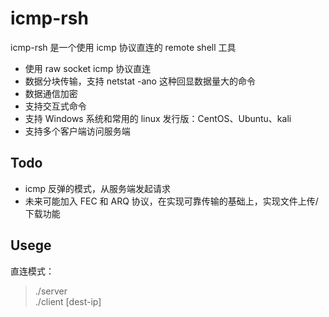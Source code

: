 # icmp-rsh
icmp-rsh 是一个使用 icmp 协议直连的 remote shell 工具
+ 使用 raw socket icmp 协议直连
+ 数据分块传输，支持 netstat -ano 这种回显数据量大的命令
+ 数据通信加密
+ 支持交互式命令
+ 支持 Windows 系统和常用的 linux 发行版：CentOS、Ubuntu、kali
+ 支持多个客户端访问服务端

## Todo
+ icmp 反弹的模式，从服务端发起请求
+ 未来可能加入 FEC 和 ARQ 协议，在实现可靠传输的基础上，实现文件上传/下载功能

## Usege
直连模式：
> ./server  
> ./client [dest-ip]
